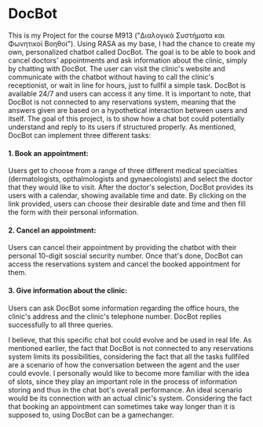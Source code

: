 # DocBot

This is my Project for the course M913 ("Διαλογικά Συστήματα και Φωνητικοί Βοηθοί"). Using RASA as my base, I had the chance to create my own, personalized chatbot called DocBot. The goal is to be able to book and cancel doctors' appointments and ask information about the clinic, simply by chatting with DocBot. The user can visit the clinic's website and communicate with the chatbot without having to call the clinic's receptionist, or wait in line for hours, just to fullfil a simple task. DocBot is available 24/7 and users can access it any time. It is important to note, that DocBot is not connected to any reservations system, meaning that the answers given are based on a hypothetical interaction between users and itself. The goal of this project, is to show how a chat bot could potentially understand and reply to its users if structured properly.
As mentioned, DocBot can implement three different tasks:
#### 1. Book an appointment: 
Users get to choose from a range of three different medical specialties (dermatologists, opthalmologists and gynaecologists) and select the doctor that they would like to visit. After the doctor's selection, DocBot provides its users with a calendar, showing available time and date. By clicking on the link provided, users can choose their desirable date and time and then fill the form with their personal information.

#### 2. **Cancel an appointment:**
Users can cancel their appointment by providing the chatbot with their personal 10-digit soscial security number. Once that's done, DocBot can access the reservations system and cancel the booked appointment for them. 

#### 3. Give information about the clinic:
Users can ask DocBot some information regarding the office hours, the clinic's address and the clinic's telephone number. DocBot replies successfully to all three queries.

I believe, that this specific chat bot could evolve and be used in real life. As mentioned earlier, the fact that DocBot is not connected to any reservations system limits its possibilities, considering the fact that all the tasks fullfiled are a scenario of how the conversation between the agent and the user could evovle. I personally would like to become more familiar with the idea of slots, since they play an important role in the process of information storing and thus in the chat bot's overall performance. An ideal scenario would be its connection with an actual clinic's system. Considering the fact that booking an appointment can sometimes take way longer than it is supposed to, using DocBot can be a gamechanger.
